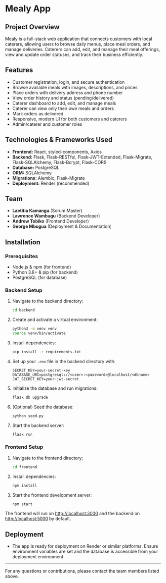 # Mealy App

## Project Overview
Mealy is a full-stack web application that connects customers with local caterers, allowing users to browse daily menus, place meal orders, and manage deliveries. Caterers can add, edit, and manage their meal offerings, view and update order statuses, and track their business efficiently.

## Features
- Customer registration, login, and secure authentication
- Browse available meals with images, descriptions, and prices
- Place orders with delivery address and phone number
- View order history and status (pending/delivered)
- Caterer dashboard to add, edit, and manage meals
- Caterer can view only their own meals and orders
- Mark orders as delivered
- Responsive, modern UI for both customers and caterers
- Admin/caterer and customer roles

## Technologies & Frameworks Used
- **Frontend:** React, styled-components, Axios
- **Backend:** Flask, Flask-RESTful, Flask-JWT-Extended, Flask-Migrate, Flask-SQLAlchemy, Flask-Bcrypt, Flask-CORS
- **Database:** PostgreSQL
- **ORM:** SQLAlchemy
- **Migrations:** Alembic, Flask-Migrate
- **Deployment:** Render (recommended)

## Team
- **Laetitia Kamangu** (Scrum Master)
- **Lawrence Wambugu** (Backend Developer)
- **Andrew Tobiko** (Frontend Developer)
- **George Mbugua** (Deployment & Documentation)

## Installation

### Prerequisites
- Node.js & npm (for frontend)
- Python 3.8+ & pip (for backend)
- PostgreSQL (for database)

### Backend Setup
1. Navigate to the backend directory:
   ```bash
   cd backend
   ```
2. Create and activate a virtual environment:
   ```bash
   python3 -m venv venv
   source venv/bin/activate
   ```
3. Install dependencies:
   ```bash
   pip install -r requirements.txt
   ```
4. Set up your `.env` file in the backend directory with:
   ```env
   SECRET_KEY=your-secret-key
   DATABASE_URI=postgresql://<user>:<password>@localhost/<dbname>
   JWT_SECRET_KEY=your-jwt-secret
   ```
5. Initialize the database and run migrations:
   ```bash
   flask db upgrade
   ```
6. (Optional) Seed the database:
   ```bash
   python seed.py
   ```
7. Start the backend server:
   ```bash
   flask run
   ```

### Frontend Setup
1. Navigate to the frontend directory:
   ```bash
   cd frontend
   ```
2. Install dependencies:
   ```bash
   npm install
   ```
3. Start the frontend development server:
   ```bash
   npm start
   ```

The frontend will run on [http://localhost:3000](http://localhost:3000) and the backend on [http://localhost:5000](http://localhost:5000) by default.

## Deployment
- The app is ready for deployment on Render or similar platforms. Ensure environment variables are set and the database is accessible from your deployment environment.

---

For any questions or contributions, please contact the team members listed above. 
